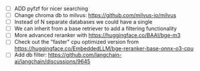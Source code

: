 - [ ] ADD pyfzf for nicer searching
- [ ] Change chroma db to milvus: https://github.com/milvus-io/milvus
 - [ ] Instead of N separate databases we could have a single
 - [ ] We can inherit from a base retriever to add a filtering functionality
- [ ] More advanced reranker with https://huggingface.co/BAAI/bge-m3
- [ ] Check out the "faster" cpu optimized version from https://huggingface.co/EmbeddedLLM/bge-reranker-base-onnx-o3-cpu
- [ ] Add db filter: https://github.com/langchain-ai/langchain/discussions/9645
